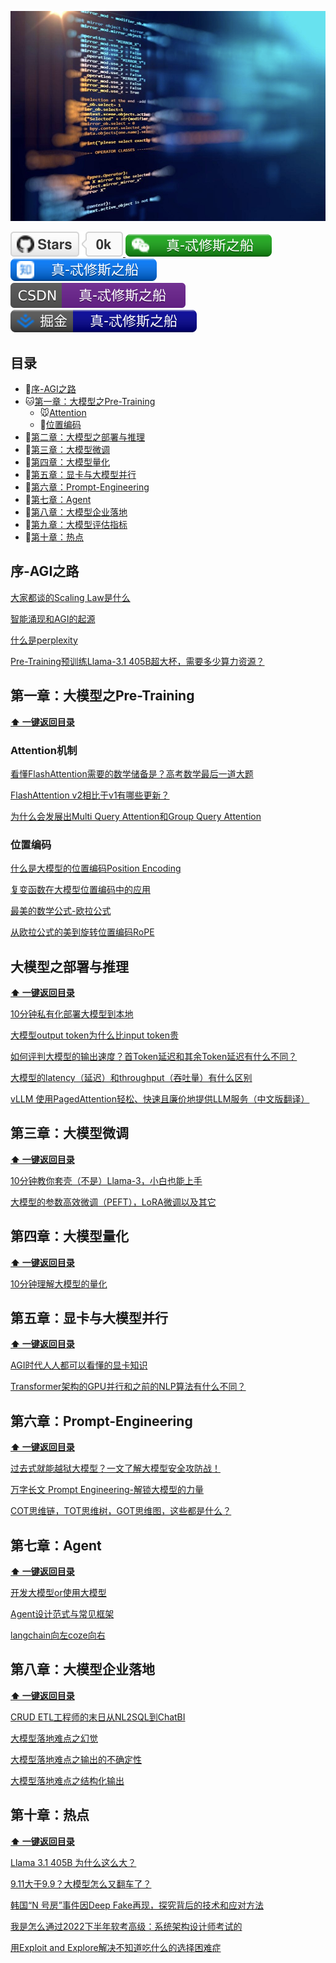 <p align="center">
  <img src="pic/common/pr/banner.jpg" >
</p>

<p> 
<a href="https://github.com/luhengshiwo/LLMForEverybody/stargazers">
<img src="pic/common/svg/github.svg" > </a>
<a href="pic/common/pr/wechat.png"> <img src="pic/common/svg/wechat.svg" > </a>
<a href="https://www.zhihu.com/people/lu-heng-45-95"> <img src="pic/common/svg/zhihu.svg"> </a>
<a href="https://blog.csdn.net/qq_25295605?spm=1011.2415.3001.5343"> <img src="pic/common/svg/csdn.svg"> </a>
<a href="https://juejin.cn/user/3824524390049531"> <img src="pic/common/svg/juejin.svg"> </a>
</p> 

## 目录

- 🐳[序-AGI之路](#序-AGI之路)
- 🐱[第一章：大模型之Pre-Training](#第一章：大模型之Pre-Training)
  - 🐭[Attention](#Attention)
  - 🐯[位置编码](#位置编码)
- 🐶[第二章：大模型之部署与推理](#第二章：大模型之部署与推理)
- 🐯[第三章：大模型微调](#第三章：大模型微调)
- 🐻[第四章：大模型量化](#第四章：大模型量化)
- 🐼[第五章：显卡与大模型并行](#第五章：显卡与大模型并行)
- 🐨[第六章：Prompt-Engineering](#第六章：Prompt-Engineering)
- 🦁[第七章：Agent](#第七章：Agent)
- 🐘[第八章：大模型企业落地](#第八章：大模型企业落地)
- 🐰[第九章：大模型评估指标](#第九章：大模型评估指标)
- 🐷[第十章：热点](#第十章：热点)

## 序-AGI之路

[大家都谈的Scaling Law是什么](<0-序-AGI之路/大家都谈的Scaling Law是什么.md>)

[智能涌现和AGI的起源](0-序-AGI之路/智能涌现和AGI的起源.md)

[什么是perplexity](https://mp.weixin.qq.com/s?__biz=MzkyOTY4Mjc4MQ==&mid=2247483766&idx=1&sn=56563281557b6f58feacb935eb6a872a&chksm=c2048544f5730c52cf2bf4c9ed60ac0a21793bacdddc4d63b481d4aa887bc6a838fecf0b6cc7&token=607452854&lang=zh_CN#rd)

[Pre-Training预训练Llama-3.1 405B超大杯，需要多少算力资源？](https://mp.weixin.qq.com/s?__biz=MzkyOTY4Mjc4MQ==&mid=2247483839&idx=1&sn=3f35dfe8ed2c87bf4c0b4ac7bfa3e6a9&chksm=c204858df5730c9b8a152a0330dee0183467a063c25aadd0da7cc47d9d5b2f97347fab22708d&token=607452854&lang=zh_CN#rd)

## 第一章：大模型之Pre-Training

**[⬆ 一键返回目录](#目录)** 

### Attention机制

[看懂FlashAttention需要的数学储备是？高考数学最后一道大题](1-第一章-预训练/看懂FlashAttention需要的数学储备是？高考数学最后一道大题！.md)

[FlashAttention v2相比于v1有哪些更新？](<1-第一章-预训练/FlashAttention v2相比于v1有哪些更新？.md>)

[为什么会发展出Multi Query Attention和Group Query Attention](<1-第一章-预训练/为什么会发展出Multi Query Attention和Group Query Attention.md>)

### 位置编码

[什么是大模型的位置编码Position Encoding](<1-第一章-预训练/什么是大模型的位置编码Position Encoding.md>)

[复变函数在大模型位置编码中的应用](1-第一章-预训练/复变函数在大模型位置编码中的应用.md)

[最美的数学公式-欧拉公式](1-第一章-预训练/最美的数学公式-欧拉公式.md)

[从欧拉公式的美到旋转位置编码RoPE](1-第一章-预训练/从欧拉公式的美到旋转位置编码RoPE.md)

## 大模型之部署与推理

**[⬆ 一键返回目录](#目录)**

[10分钟私有化部署大模型到本地](2-第二章-部署与推理/10分钟私有化部署大模型到本地.md)

[大模型output token为什么比input token贵](<2-第二章-部署与推理/大模型output token为什么比input token贵？.md>)

[如何评判大模型的输出速度？首Token延迟和其余Token延迟有什么不同？](2-第二章-部署与推理/如何评判大模型的输出速度？首Token延迟和其余Token延迟有什么不同？.md)

[大模型的latency（延迟）和throughput（吞吐量）有什么区别](2-第二章-部署与推理/大模型的latency（延迟）和throughput（吞吐量）有什么区别.md)

[vLLM 使用PagedAttention轻松、快速且廉价地提供LLM服务（中文版翻译）](<2-第二章-部署与推理/vLLM 使用PagedAttention轻松、快速且廉价地提供LLM服务（中文版翻译）.md>)

## 第三章：大模型微调

**[⬆ 一键返回目录](#目录)**

[10分钟教你套壳（不是）Llama-3，小白也能上手](https://mp.weixin.qq.com/s?__biz=MzkyOTY4Mjc4MQ==&mid=2247483895&idx=1&sn=72e9ca9874aeb4fd51a076c14341242f&chksm=c20485c5f5730cd38f43cf32cc851ade15286d5bd14c8107906449f8c52db9d3bfd72cfc40c8&token=607452854&lang=zh_CN#rd)

[大模型的参数高效微调（PEFT），LoRA微调以及其它](3-第三章-微调/大模型的参数高效微调（PEFT），LoRA微调以及其它.md)

## 第四章：大模型量化

**[⬆ 一键返回目录](#目录)**

[10分钟理解大模型的量化](4-第四章-量化/10分钟理解大模型的量化.md)

## 第五章：显卡与大模型并行

**[⬆ 一键返回目录](#目录)**

[AGI时代人人都可以看懂的显卡知识](https://mp.weixin.qq.com/s?__biz=MzkyOTY4Mjc4MQ==&mid=2247484001&idx=1&sn=5a178a9006cc308f2e84b5a0db6994ff&chksm=c2048653f5730f45b3b08af03023aee24969d89ad5586e4e25c68b09393bf5a8abfd9670a6f3&token=607452854&lang=zh_CN#rd)

[Transformer架构的GPU并行和之前的NLP算法有什么不同？](5-第五章-显卡与并行/Transformer架构的GPU并行和之前的NLP算法有什么不同？.md)

## 第六章：Prompt-Engineering

**[⬆ 一键返回目录](#目录)**

[过去式就能越狱大模型？一文了解大模型安全攻防战！](<6-第六章-Prompt Engineering/assest/过去式就能越狱大模型？一文了解大模型安全攻防战！.md>)

[万字长文 Prompt Engineering-解锁大模型的力量](<6-第六章-Prompt Engineering/assest/万字长文 Prompt Engineering-解锁大模型的力量.md>)

[COT思维链，TOT思维树，GOT思维图，这些都是什么？](<6-第六章-Prompt Engineering/assest/COT思维链，TOT思维树，GOT思维图，这些都是什么？.md>)

## 第七章：Agent

**[⬆ 一键返回目录](#目录)**

[开发大模型or使用大模型](7-第七章-Agent/开发大模型or使用大模型.md)

[Agent设计范式与常见框架](7-第七章-Agent/Agent设计范式与常见框架.md)

[langchain向左coze向右](7-第七章-Agent/langchain向左coze向右.md)

## 第八章：大模型企业落地

**[⬆ 一键返回目录](#目录)**

[CRUD ETL工程师的末日从NL2SQL到ChatBI](8-第八章-大模型企业落地/CRUDETL工程师的末日从NL2SQL到ChatBI.md)

[大模型落地难点之幻觉](8-第八章-大模型企业落地/大模型落地难点之幻觉.md)

[大模型落地难点之输出的不确定性](8-第八章-大模型企业落地/大模型落地难点之输出的不确定性.md)

[大模型落地难点之结构化输出](8-第八章-大模型企业落地/大模型落地难点之结构化输出.md)

## 第十章：热点

**[⬆ 一键返回目录](#目录)**

[Llama 3.1 405B 为什么这么大？](https://mp.weixin.qq.com/s?__biz=MzkyOTY4Mjc4MQ==&mid=2247483782&idx=1&sn=3a14a0cde14eb6643beaeb5b472ffa26&chksm=c20485b4f5730ca2d7b002a29e617a75c08d004a1b3da891ab352cbe31ca37541a546e29abc7&token=607452854&lang=zh_CN#rd)

[9.11大于9.9？大模型怎么又翻车了？](https://mp.weixin.qq.com/s?__biz=MzkyOTY4Mjc4MQ==&mid=2247483800&idx=1&sn=48b326352c37d686f7f46ee5df9f00b4&chksm=c20485aaf5730cbca8f0dfcb9746830229b8f07eec092e0e124bc558d1073ee32e3f55716221&token=607452854&lang=zh_CN#rd)

[韩国“N 号房”事件因Deep Fake再现，探究背后的技术和应对方法](<10-第十章-热点/韩国“N 号房”事件因Deep Fake再现，探究背后的技术和应对方法.md>)

[我是怎么通过2022下半年软考高级：系统架构设计师考试的](10-第十章-热点/我是怎么通过2022下半年软考高级：系统架构设计师考试的.md)

[用Exploit and Explore解决不知道吃什么的选择困难症](<10-第十章-热点/用Exploit and Explore解决不知道吃什么的选择困难症.md>)
